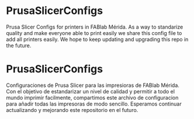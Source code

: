 # PrusaSlicerConfigs
  Prusa Slicer Configs for printers in FABlab Mérida. 
  As a way to standarize quality and make everyone able to print easily we share this config file to add all printers easily.
  We hope to keep updating and upgrading this repo in the future.
  
# PrusaSlicerConfigs
  Configuraciones de Prusa Slicer para las impresioras de FABlab Mérida.
  Con el objetivo de estandarizar un nivel de calidad y permitir a todo el mundo imprimir facilmente, compartimos este archivo de configuracion para añadir todas las impresoras de modo sencillo.
  Esperamos continuar actualizando y mejorando este repositorio en el futuro.
